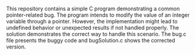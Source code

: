 This repository contains a simple C program demonstrating a common pointer-related bug. The program intends to modify the value of an integer variable through a pointer.  However, the implementation might lead to undefined behavior or unexpected results if not handled properly. The solution demonstrates the correct way to handle this scenario.  The bug.c file presents the buggy code and bugSolution.c shows the corrected version. 